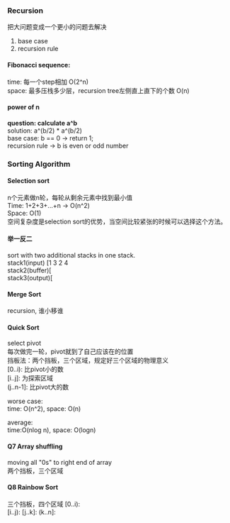 ### Recursion
把大问题变成一个更小的问题去解决  

1. base case  
2. recursion rule  

#### Fibonacci sequence: 
time: 每一个step相加 O(2^n)  
space: 最多压栈多少层，recursion tree左侧直上直下的个数 O(n)  

#### power of n
**question: calculate a^b**  
solution: a^(b/2) * a^(b/2)   
base case: b == 0 -> return 1;  
recursion rule -> b is even or odd number  


### Sorting Algorithm
#### Selection sort
n个元素做n轮，每轮从剩余元素中找到最小值  
Time: 1+2+3+...+n -> O(n^2)  
Space: O(1)  
空间复杂度是selection sort的优势，当空间比较紧张的时候可以选择这个方法。  

#### 举一反二
sort with two additional stacks in one stack.  
stack1(input) [1 3 2 4  
stack2(buffer)[  
stack3(output)[  

#### Merge Sort
recursion, 谁小移谁  


#### Quick Sort
select pivot  
每次做完一轮，pivot就到了自己应该在的位置  
挡板法：两个挡板，三个区域，规定好三个区域的物理意义  
[0..i): 比pivot小的数  
[i..j]: 为探索区域  
(j..n-1]: 比pivot大的数  

worse case:  
time: O(n^2), space: O(n)

average:  
time:O(nlog n), space: O(logn)

#### Q7 Array shuffling
moving all "0s" to right end of array  
两个挡板，三个区域  

#### Q8 Rainbow Sort
三个挡板，四个区域
[0..i):  
[i..j): 
[j..k]: 
(k..n]: 